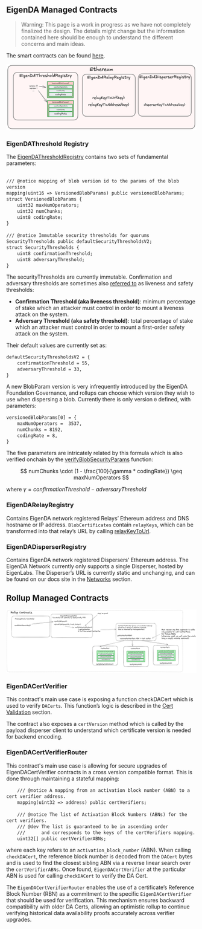 

## EigenDA Managed Contracts

> Warning: This page is a work in progress as we have not completely finalized the design. The details might change but the information contained here should be enough to understand the different concerns and main ideas.

The smart contracts can be found [here](https://github.com/Layr-Labs/eigenda/tree/master/contracts/src/core).

![image.png](../../assets/integration/contracts-eigenda.png)

### EigenDAThreshold Registry

The [EigenDAThresholdRegistry](https://github.com/Layr-Labs/eigenda/blob/c4567f90e835678fae4749f184857dea10ff330c/contracts/src/core/EigenDAThresholdRegistryStorage.sol#L22) contains two sets of fundamental parameters:

```solidity

/// @notice mapping of blob version id to the params of the blob version
mapping(uint16 => VersionedBlobParams) public versionedBlobParams;
struct VersionedBlobParams {
    uint32 maxNumOperators;
    uint32 numChunks;
    uint8 codingRate;
}

/// @notice Immutable security thresholds for quorums
SecurityThresholds public defaultSecurityThresholdsV2;
struct SecurityThresholds {
    uint8 confirmationThreshold;
    uint8 adversaryThreshold;
}
```

The securityThresholds are currently immutable. Confirmation and adversary thresholds are sometimes also [referred to](https://docs.eigenda.xyz/overview#optimal-da-sharding) as liveness and safety thresholds:

- **Confirmation Threshold (aka liveness threshold)**: minimum percentage of stake which an attacker must control in order to mount a liveness attack on the system.
- **Adversary Threshold (aka safety threshold)**: total percentage of stake which an attacker must control in order to mount a first-order safety attack on the system.

Their default values are currently set as:

```solidity
defaultSecurityThresholdsV2 = {
    confirmationThreshold = 55,
    adversaryThreshold = 33,
}
```

A new BlobParam version is very infrequently introduced by the EigenDA Foundation Governance, and rollups can choose which version they wish to use when dispersing a blob. Currently there is only version `0` defined, with parameters:

```solidity
versionedBlobParams[0] = {
    maxNumOperators =  3537,
    numChunks = 8192,
    codingRate = 8,
}
```

The five parameters are intricately related by this formula which is also verified onchain by the [verifyBlobSecurityParams](https://github.com/Layr-Labs/eigenda/blob/77d4442aa1b37bdc275173a6b27d917cc161474c/contracts/src/libraries/EigenDABlobVerificationUtils.sol#L386) function: 

$$
numChunks \cdot (1 - \frac{100}{\gamma * codingRate}) \geq maxNumOperators
$$

where $\gamma = confirmationThreshold - adversaryThreshold$

### EigenDARelayRegistry

Contains EigenDA network registered Relays’ Ethereum address and DNS hostname or IP address. `BlobCertificates` contain `relayKeys`, which can be transformed into that relay’s URL by calling [relayKeyToUrl](https://github.com/Layr-Labs/eigenda/blob/77d4442aa1b37bdc275173a6b27d917cc161474c/contracts/src/core/EigenDARelayRegistry.sol#L35).

### EigenDADisperserRegistry

Contains EigenDA network registered Dispersers’ Ethereum address. The EigenDA Network currently only supports a single Disperser, hosted by EigenLabs. The Disperser’s URL is currently static and unchanging, and can be found on our docs site in the [Networks](https://docs.eigenda.xyz/networks/mainnet) section.

## Rollup Managed Contracts

![rollup-contracts](../../assets/integration/contracts-rollup.png)

### EigenDACertVerifier

This contract's main use case is exposing a function checkDACert which is used to verify `DACerts`. This function’s logic is described in the [Cert Validation](./6-secure-integration.md#cert-validation) section. 

The contract also exposes a `certVersion` method which is called by the payload disperser client to understand which certificate version is needed for backend encoding. 

### EigenDACertVerifierRouter

This contract's main use case is allowing for secure upgrades of EigenDACertVerifier contracts in a cross version compatible format. This is done through maintaining a stateful mapping:
```solidity
    /// @notice A mapping from an activation block number (ABN) to a cert verifier address.
    mapping(uint32 => address) public certVerifiers;

    /// @notice The list of Activation Block Numbers (ABNs) for the cert verifiers.
    /// @dev The list is guaranteed to be in ascending order
    ///      and corresponds to the keys of the certVerifiers mapping.
    uint32[] public certVerifierABNs;
```

where each key refers to an `activation_block_number` (ABN). When calling `checkDACert`, the reference block number is decoded from the `DACert` bytes and is used to find the closest sibling ABN via a reverse linear search over the `certVerifierABNs`. Once found, `EigenDACertVerifier` at the particular ABN is used for calling `checkDACert` to verify the DA Cert.

The `EigenDACertVerifierRouter` enables the use of a certificate’s Reference Block Number (RBN) as a commitment to the specific `EigenDACertVerifier` that should be used for verification. This mechanism ensures backward compatibility with older DA Certs, allowing an optimistic rollup to continue verifying historical data availability proofs accurately across verifier upgrades.
